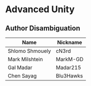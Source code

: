 # Advanced Unity

## Author Disambiguation
| Name            | Nickname  |
|-----------------|-----------|
| Shlomo Shmouely | cN3rd     |
| Mark Milshtein  | MarkM-GD  |
| Gal Madar       | Madar215  |
| Chen Sayag      | Blu3Hawks |